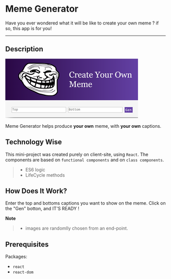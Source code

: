 Meme Generator
===================

Have you ever wondered what it will be like to create your own meme ? if so, this app is for you!

--------
Description
-------------
![See how it looks like](/images/image1.png)

Meme Generator helps produce **your own** meme, with **your own** captions.


Technology Wise
-------------
This mini-project was created purely on client-site, using `React`.
The components are based on `functional components` and on `class components`. 

> - ES6 logic
> - LifeCycle methods


How Does It Work?
-------------

Enter the top and bottoms captions you want to show on the meme. 
Click on the "Gen" botton, and IT'S READY !

 **Note** 
  > - images are randomlly chosen from an end-point.
  

Prerequisites
--------------------
Packages: 

* `react`
* `react-dom`

